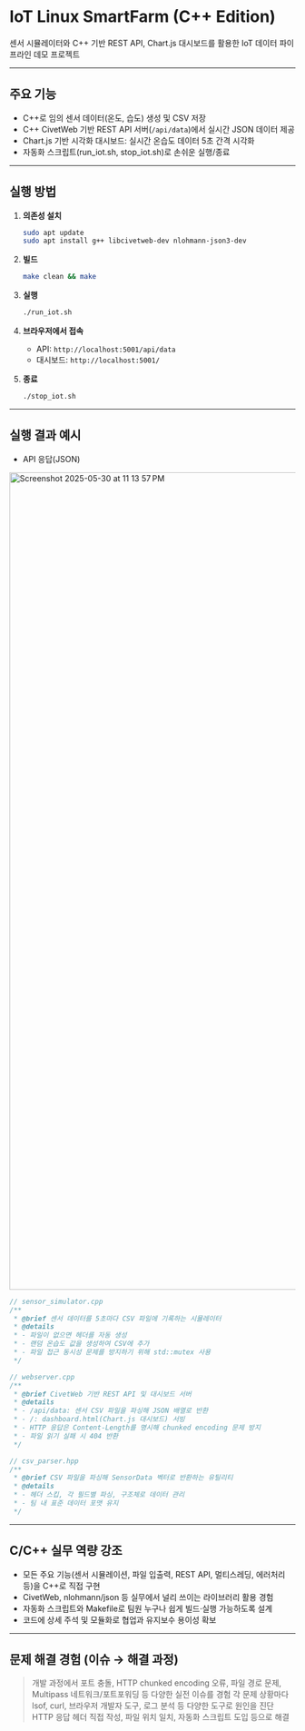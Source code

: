 # IoT Linux SmartFarm (C++ Edition)

센서 시뮬레이터와 C++ 기반 REST API, Chart.js 대시보드를 활용한 IoT 데이터 파이프라인 데모 프로젝트

---

## 주요 기능

- C++로 임의 센서 데이터(온도, 습도) 생성 및 CSV 저장
- C++ CivetWeb 기반 REST API 서버(`/api/data`)에서 실시간 JSON 데이터 제공
- Chart.js 기반 시각화 대시보드: 실시간 온습도 데이터 5초 간격 시각화
- 자동화 스크립트(run_iot.sh, stop_iot.sh)로 손쉬운 실행/종료

---

## 실행 방법

1. **의존성 설치**
   ```bash
   sudo apt update
   sudo apt install g++ libcivetweb-dev nlohmann-json3-dev
   ```

2. **빌드**
   ```bash
   make clean && make
   ```

3. **실행**
   ```bash
   ./run_iot.sh
   ```

4. **브라우저에서 접속**
   - API: `http://localhost:5001/api/data`
   - 대시보드: `http://localhost:5001/`

5. **종료**
   ```bash
   ./stop_iot.sh
   ```

---

## 실행 결과 예시

- API 응답(JSON)  
<img width="1440" alt="Screenshot 2025-05-30 at 11 13 57 PM" src="https://github.com/user-attachments/assets/232a8725-4b88-49af-b577-ccfb862aebf4" />


```cpp
// sensor_simulator.cpp
/**
 * @brief 센서 데이터를 5초마다 CSV 파일에 기록하는 시뮬레이터
 * @details
 * - 파일이 없으면 헤더를 자동 생성
 * - 랜덤 온습도 값을 생성하여 CSV에 추가
 * - 파일 접근 동시성 문제를 방지하기 위해 std::mutex 사용
 */
```

```cpp
// webserver.cpp
/**
 * @brief CivetWeb 기반 REST API 및 대시보드 서버
 * @details
 * - /api/data: 센서 CSV 파일을 파싱해 JSON 배열로 반환
 * - /: dashboard.html(Chart.js 대시보드) 서빙
 * - HTTP 응답은 Content-Length를 명시해 chunked encoding 문제 방지
 * - 파일 읽기 실패 시 404 반환
 */
```

```cpp
// csv_parser.hpp
/**
 * @brief CSV 파일을 파싱해 SensorData 벡터로 반환하는 유틸리티
 * @details
 * - 헤더 스킵, 각 필드별 파싱, 구조체로 데이터 관리
 * - 팀 내 표준 데이터 포맷 유지
 */
```

---

## C/C++ 실무 역량 강조

- 모든 주요 기능(센서 시뮬레이션, 파일 입출력, REST API, 멀티스레딩, 에러처리 등)을 C++로 직접 구현
- CivetWeb, nlohmann/json 등 실무에서 널리 쓰이는 라이브러리 활용 경험
- 자동화 스크립트와 Makefile로 팀원 누구나 쉽게 빌드·실행 가능하도록 설계
- 코드에 상세 주석 및 모듈화로 협업과 유지보수 용이성 확보

---

## 문제 해결 경험 (이슈 → 해결 과정)

> 개발 과정에서 포트 충돌, HTTP chunked encoding 오류, 파일 경로 문제, Multipass 네트워크/포트포워딩 등 다양한 실전 이슈를 경험
> 각 문제 상황마다 lsof, curl, 브라우저 개발자 도구, 로그 분석 등 다양한 도구로 원인을 진단  
> HTTP 응답 헤더 직접 작성, 파일 위치 일치, 자동화 스크립트 도입 등으로 해결  

